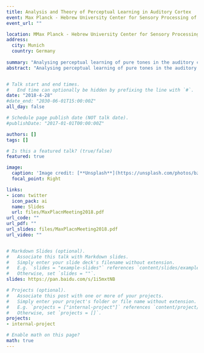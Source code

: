 ```yaml
---
title: Analysis and Theory of Perceptual Learning in Auditory Cortex
event: Max Planck - Hebrew University Center for Sensory Processing of the Brain in Action meeting
event_url: ""

location: MMax Planck - Hebrew University Center for Sensory Processing of the Brain in Action meeting, Munich, Germany
address:
  city: Munich
  country: Germany
  
summary: "Analysing perceptual learning of pure tones in the auditory cortex. Using a novel computational model, we show that overrepresentation of the learned tones does not necessarily improve along the training "
abstract: "Analysing perceptual learning of pure tones in the auditory cortex. Using a novel computational model, we show that overrepresentation of the learned tones does not necessarily improve along the training "


# Talk start and end times.
#   End time can optionally be hidden by prefixing the line with `#`.
date: "2018-4-28"
#date_end: "2030-06-01T15:00:00Z"
all_day: false

# Schedule page publish date (NOT talk date).
#publishDate: "2017-01-01T00:00:00Z"

authors: []
tags: []

# Is this a featured talk? (true/false)
featured: true

image:
  caption: 'Image credit: [**Unsplash**](https://unsplash.com/photos/bzdhc5b3Bxs)'
  focal_point: Right

links:
- icon: twitter
  icon_pack: ai
  name: Slides
  url: files/MaxPlacnMeeting2018.pdf
url_code: ""
url_pdf: ""
url_slides: files/MaxPlacnMeeting2018.pdf
url_video: ""


# Markdown Slides (optional).
#   Associate this talk with Markdown slides.
#   Simply enter your slide deck's filename without extension.
#   E.g. `slides = "example-slides"` references `content/slides/example-slides.md`.
#   Otherwise, set `slides = ""`.
slides: https://pan.baidu.com/s/1i5mxtNB

# Projects (optional).
#   Associate this post with one or more of your projects.
#   Simply enter your project's folder or file name without extension.
#   E.g. `projects = ["internal-project"]` references `content/project/deep-learning/index.md`.
#   Otherwise, set `projects = []`.
projects:
- internal-project

# Enable math on this page?
math: true
---
```

